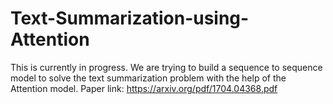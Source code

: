 # Text-Summarization-using-Attention
This is currently in progress. We are trying to build a sequence to sequence model to solve the text summarization problem with the help of the Attention model. Paper link: https://arxiv.org/pdf/1704.04368.pdf
